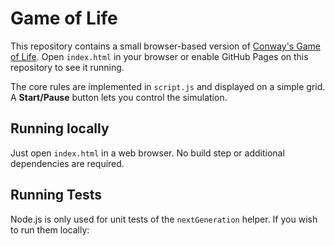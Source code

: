 # Game of Life
This repository contains a small browser-based version of [Conway's Game of Life](https://en.wikipedia.org/wiki/Conway's_Game_of_Life). Open `index.html` in your browser or enable GitHub Pages on this repository to see it running.

The core rules are implemented in `script.js` and displayed on a simple grid. A **Start/Pause** button lets you control the simulation.

## Running locally

Just open `index.html` in a web browser. No build step or additional dependencies are required.

## Running Tests

Node.js is only used for unit tests of the `nextGeneration` helper. If you wish to run them locally: